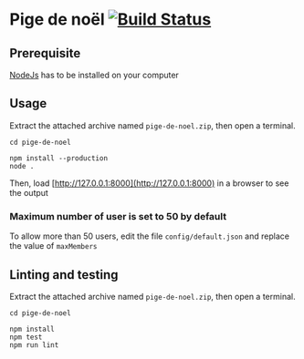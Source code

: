 # Pige de noël [![Build Status](https://travis-ci.com/xsellier/pige-de-noel.svg?token=brwsx1qJJQbFtxcxsvCp&branch=master)](https://travis-ci.com/xsellier/pige-de-noel)

## Prerequisite

[NodeJs](https://nodejs.org/en/download/) has to be installed on your computer

## Usage

Extract the attached archive named `pige-de-noel.zip`, then open a terminal.

```shell
cd pige-de-noel

npm install --production
node .
```

Then, load [http://127.0.0.1:8000](http://127.0.0.1:8000) in a browser to see the output

### Maximum number of user is set to 50 by default

To allow more than 50 users, edit the file `config/default.json` and replace the value of `maxMembers`

## Linting and testing

Extract the attached archive named `pige-de-noel.zip`, then open a terminal.

```shell
cd pige-de-noel

npm install 
npm test
npm run lint
```
